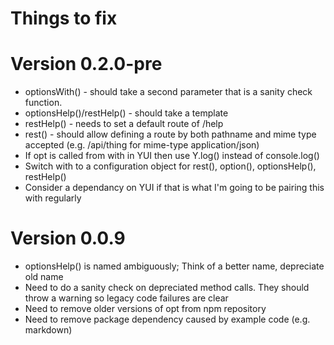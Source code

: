 Things to fix
=============

# Version 0.2.0-pre

* optionsWith() - should take a second parameter that is a sanity check function.
* optionsHelp()/restHelp() - should take a template
* restHelp() - needs to set a default route of /help
* rest() - should allow defining a route by both pathname and mime type accepted (e.g. /api/thing for mime-type application/json)
* If opt is called from with in YUI then use Y.log() instead of console.log()
* Switch with to a configuration object for rest(), option(), optionsHelp(), restHelp()
* Consider a dependancy on YUI if that is what I'm going to be pairing this with regularly


# Version 0.0.9

* optionsHelp() is named ambiguously; Think of a better name, depreciate old name
* Need to do a sanity check on depreciated method calls. They should throw a warning so legacy code failures are clear
* Need to remove older versions of opt from npm repository
* Need to remove package dependency caused by example code (e.g. markdown)
 